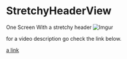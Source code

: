 # StretchyHeaderView
One Screen With a stretchy header 
![Imgur](https://i.imgur.com/uUCzdGM.gifv)

for a video description go check the link below.
>>>>>>>>>>>>>>>>>>>>>>>>>>>>>>>>>>>>>>
[a link](https://imgur.com/uUCzdGM)

